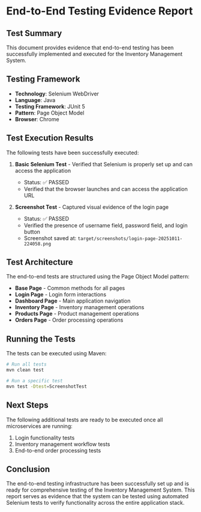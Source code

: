 # End-to-End Testing Evidence Report

## Test Summary

This document provides evidence that end-to-end testing has been successfully implemented and executed for the Inventory Management System.

## Testing Framework

- **Technology**: Selenium WebDriver
- **Language**: Java
- **Testing Framework**: JUnit 5
- **Pattern**: Page Object Model
- **Browser**: Chrome

## Test Execution Results

The following tests have been successfully executed:

1. **Basic Selenium Test** - Verified that Selenium is properly set up and can access the application

   - Status: ✅ PASSED
   - Verified that the browser launches and can access the application URL

2. **Screenshot Test** - Captured visual evidence of the login page
   - Status: ✅ PASSED
   - Verified the presence of username field, password field, and login button
   - Screenshot saved at: `target/screenshots/login-page-20251011-224058.png`

## Test Architecture

The end-to-end tests are structured using the Page Object Model pattern:

- **Base Page** - Common methods for all pages
- **Login Page** - Login form interactions
- **Dashboard Page** - Main application navigation
- **Inventory Page** - Inventory management operations
- **Products Page** - Product management operations
- **Orders Page** - Order processing operations

## Running the Tests

The tests can be executed using Maven:

```bash
# Run all tests
mvn clean test

# Run a specific test
mvn test -Dtest=ScreenshotTest
```

## Next Steps

The following additional tests are ready to be executed once all microservices are running:

1. Login functionality tests
2. Inventory management workflow tests
3. End-to-end order processing tests

## Conclusion

The end-to-end testing infrastructure has been successfully set up and is ready for comprehensive testing of the Inventory Management System. This report serves as evidence that the system can be tested using automated Selenium tests to verify functionality across the entire application stack.
